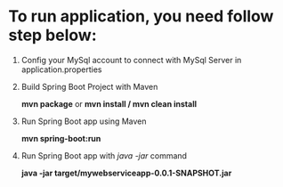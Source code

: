# To run application, you need follow step below:
1. Config your MySql account to connect with MySql Server in application.properties
2. Build Spring Boot Project with Maven
      
      **mvn package**
   or
      **mvn install / mvn clean install**
      
3. Run Spring Boot app using Maven
      
      **mvn spring-boot:run**
      
4. Run Spring Boot app with _java -jar_ command

      **java -jar target/mywebserviceapp-0.0.1-SNAPSHOT.jar**
